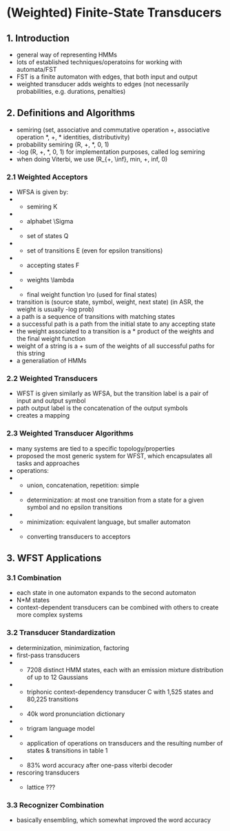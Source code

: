 # (Weighted) Finite-State Transducers

## 1. Introduction
- general way of representing HMMs
- lots of established techniques/operatoins for working with automata/FST
- FST is a finite automaton with edges, that both input and output
- weighted transducer adds weights to edges (not necessarily probabilities, e.g. durations, penalties)

## 2. Definitions and Algorithms
- semiring (set, associative and commutative operation +, associative operation \*, +, \* identities, distributivity)
- probability semiring (R, +, \*, 0, 1)
- -log (R, +, \*, 0, 1) for implementation purposes, called log semiring  
- when doing Viterbi, we use (R_{+, \inf}, min, +, inf, 0)

### 2.1 Weighted Acceptors
- WFSA is given by:
- - semiring K
- - alphabet \Sigma
- - set of states Q
- - set of transitions E (even for epsilon transitions)
- - accepting states F
- - weights \lambda
- - final weight function \ro (used for final states)
- transition is (source state, symbol, weight, next state) (in ASR, the weight is usually -log prob) 
- a path is a sequence of transitions with matching states
- a successful path is a path from the initial state to any accepting state
- the weight associated to a transition is a \* product of the weights and the final weight function
- weight of a string is a + sum of the weights of all successful paths for this string
- a generaliation of HMMs

### 2.2 Weighted Transducers
- WFST is given similarly as WFSA, but the transition label is a pair of input and output symbol
- path output label is the concatenation of the output symbols
- creates a mapping

### 2.3 Weighted Transducer Algorithms
- many systems are tied to a specific topology/properties
- proposed the most generic system for WFST, which encapsulates all tasks and approaches
- operations:
- - union, concatenation, repetition: simple
- - determinization: at most one transition from a state for a given symbol and no epsilon transitions
- - minimization: equivalent language, but smaller automaton
- - converting transducers to acceptors

## 3. WFST Applications
### 3.1 Combination
- each state in one automaton expands to the second automaton
- N\*M states
- context-dependent transducers can be combined with others to create more complex systems

### 3.2 Transducer Standardization
- determinization, minimization, factoring
- first-pass transducers
- - 7208 distinct HMM states, each with an emission mixture distribution of up to 12 Gaussians
- - triphonic context-dependency transducer C with 1,525 states and 80,225 transitions
- - 40k word pronunciation dictionary
- - trigram language model
- - application of operations on transducers and the resulting number of states & transitions in table 1
- - 83% word accuracy after one-pass viterbi decoder
- rescoring transducers
- - lattice ???

### 3.3 Recognizer Combination
- basically ensembling, which somewhat improved the word accuracy
